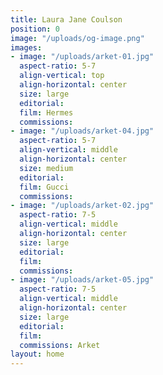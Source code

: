 ```yaml
---
title: Laura Jane Coulson
position: 0
image: "/uploads/og-image.png"
images:
- image: "/uploads/arket-01.jpg"
  aspect-ratio: 5-7
  align-vertical: top
  align-horizontal: center
  size: large
  editorial: 
  film: Hermes
  commissions: 
- image: "/uploads/arket-04.jpg"
  aspect-ratio: 5-7
  align-vertical: middle
  align-horizontal: center
  size: medium
  editorial: 
  film: Gucci
  commissions: 
- image: "/uploads/arket-02.jpg"
  aspect-ratio: 7-5
  align-vertical: middle
  align-horizontal: center
  size: large
  editorial: 
  film: 
  commissions: 
- image: "/uploads/arket-05.jpg"
  aspect-ratio: 7-5
  align-vertical: middle
  align-horizontal: center
  size: large
  editorial: 
  film: 
  commissions: Arket
layout: home
---
```


